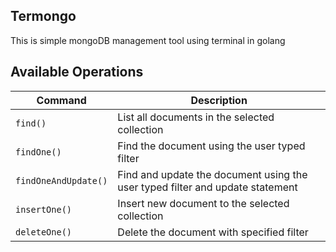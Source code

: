 ## Termongo

This is simple mongoDB management tool using terminal in golang

## Available Operations

| Command | Description
| ---       | --- |
| `find()` | List all documents in the selected collection|
| `findOne()` | Find the document using the user typed filter |
| `findOneAndUpdate()` | Find and update the document using the user typed filter and update statement|
| `insertOne()` | Insert new document to the selected collection|
| `deleteOne()`| Delete the document with specified filter|


